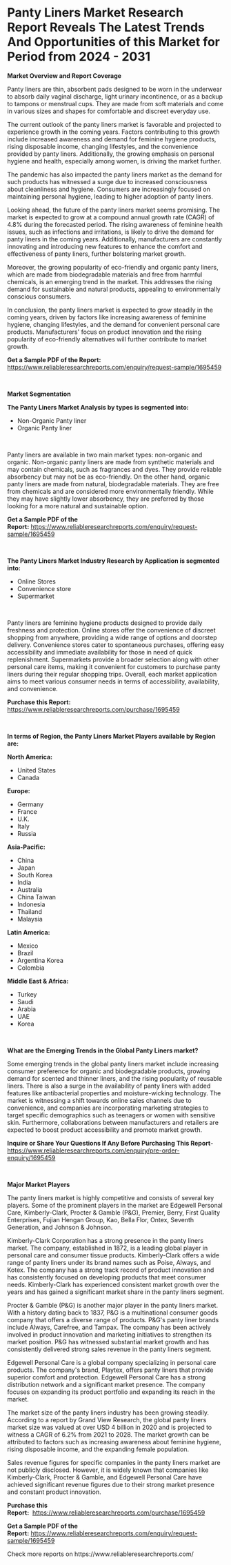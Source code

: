 <p><h1>Panty Liners Market Research Report Reveals The Latest Trends And Opportunities of this Market for Period from 2024 - 2031</h1></p><p><strong>Market Overview and Report Coverage</strong></p>
<p><p>Panty liners are thin, absorbent pads designed to be worn in the underwear to absorb daily vaginal discharge, light urinary incontinence, or as a backup to tampons or menstrual cups. They are made from soft materials and come in various sizes and shapes for comfortable and discreet everyday use.</p><p>The current outlook of the panty liners market is favorable and projected to experience growth in the coming years. Factors contributing to this growth include increased awareness and demand for feminine hygiene products, rising disposable income, changing lifestyles, and the convenience provided by panty liners. Additionally, the growing emphasis on personal hygiene and health, especially among women, is driving the market further.</p><p>The pandemic has also impacted the panty liners market as the demand for such products has witnessed a surge due to increased consciousness about cleanliness and hygiene. Consumers are increasingly focused on maintaining personal hygiene, leading to higher adoption of panty liners.</p><p>Looking ahead, the future of the panty liners market seems promising. The market is expected to grow at a compound annual growth rate (CAGR) of 4.8% during the forecasted period. The rising awareness of feminine health issues, such as infections and irritations, is likely to drive the demand for panty liners in the coming years. Additionally, manufacturers are constantly innovating and introducing new features to enhance the comfort and effectiveness of panty liners, further bolstering market growth.</p><p>Moreover, the growing popularity of eco-friendly and organic panty liners, which are made from biodegradable materials and free from harmful chemicals, is an emerging trend in the market. This addresses the rising demand for sustainable and natural products, appealing to environmentally conscious consumers.</p><p>In conclusion, the panty liners market is expected to grow steadily in the coming years, driven by factors like increasing awareness of feminine hygiene, changing lifestyles, and the demand for convenient personal care products. Manufacturers' focus on product innovation and the rising popularity of eco-friendly alternatives will further contribute to market growth.</p></p>
<p><strong>Get a Sample PDF of the Report:</strong> <a href="https://www.reliableresearchreports.com/enquiry/request-sample/1695459">https://www.reliableresearchreports.com/enquiry/request-sample/1695459</a></p>
<p>&nbsp;</p>
<p><strong>Market Segmentation</strong></p>
<p><strong>The Panty Liners Market Analysis by types is segmented into:</strong></p>
<p><ul><li>Non-Organic Panty liner</li><li>Organic Panty liner</li></ul></p>
<p>&nbsp;</p>
<p><p>Panty liners are available in two main market types: non-organic and organic. Non-organic panty liners are made from synthetic materials and may contain chemicals, such as fragrances and dyes. They provide reliable absorbency but may not be as eco-friendly. On the other hand, organic panty liners are made from natural, biodegradable materials. They are free from chemicals and are considered more environmentally friendly. While they may have slightly lower absorbency, they are preferred by those looking for a more natural and sustainable option.</p></p>
<p><strong>Get a Sample PDF of the Report:</strong>&nbsp;<a href="https://www.reliableresearchreports.com/enquiry/request-sample/1695459">https://www.reliableresearchreports.com/enquiry/request-sample/1695459</a></p>
<p>&nbsp;</p>
<p><strong>The Panty Liners Market Industry Research by Application is segmented into:</strong></p>
<p><ul><li>Online Stores</li><li>Convenience store</li><li>Supermarket</li></ul></p>
<p>&nbsp;</p>
<p><p>Panty liners are feminine hygiene products designed to provide daily freshness and protection. Online stores offer the convenience of discreet shopping from anywhere, providing a wide range of options and doorstep delivery. Convenience stores cater to spontaneous purchases, offering easy accessibility and immediate availability for those in need of quick replenishment. Supermarkets provide a broader selection along with other personal care items, making it convenient for customers to purchase panty liners during their regular shopping trips. Overall, each market application aims to meet various consumer needs in terms of accessibility, availability, and convenience.</p></p>
<p><strong>Purchase this Report:</strong>&nbsp; <a href="https://www.reliableresearchreports.com/purchase/1695459">https://www.reliableresearchreports.com/purchase/1695459</a></p>
<p>&nbsp;</p>
<p><strong>In terms of Region, the Panty Liners Market Players available by Region are:</strong></p>
<p>
    <p> <strong> North America: </strong>
        <ul>
            <li>United States</li>
            <li>Canada</li>
        </ul>
        </p> 
    <p> <strong> Europe: </strong>
        <ul>
            <li>Germany</li>
            <li>France</li>
            <li>U.K.</li>
            <li>Italy</li>
            <li>Russia</li>
        </ul>
        </p> 
    <p> <strong> Asia-Pacific: </strong>
        <ul>
            <li>China</li>
            <li>Japan</li>
            <li>South Korea</li>
            <li>India</li>
            <li>Australia</li>
            <li>China Taiwan</li>
            <li>Indonesia</li>
            <li>Thailand</li>
            <li>Malaysia</li>
        </ul>
        </p> 
    <p> <strong> Latin America: </strong>
        <ul>
            <li>Mexico</li>
            <li>Brazil</li>
            <li>Argentina Korea</li>
            <li>Colombia</li>
        </ul>
        </p> 
    <p> <strong> Middle East & Africa: </strong>
        <ul>
            <li>Turkey</li>
            <li>Saudi</li>
            <li>Arabia</li>
            <li>UAE</li>
            <li>Korea</li>
        </ul>
    </p>
    </p>
<p>&nbsp;</p>
<p><strong>What are the Emerging Trends in the Global Panty Liners market?</strong></p>
<p><p>Some emerging trends in the global panty liners market include increasing consumer preference for organic and biodegradable products, growing demand for scented and thinner liners, and the rising popularity of reusable liners. There is also a surge in the availability of panty liners with added features like antibacterial properties and moisture-wicking technology. The market is witnessing a shift towards online sales channels due to convenience, and companies are incorporating marketing strategies to target specific demographics such as teenagers or women with sensitive skin. Furthermore, collaborations between manufacturers and retailers are expected to boost product accessibility and promote market growth.</p></p>
<p><strong>Inquire or Share Your Questions If Any Before Purchasing This Report</strong>- <a href="https://www.reliableresearchreports.com/enquiry/pre-order-enquiry/1695459">https://www.reliableresearchreports.com/enquiry/pre-order-enquiry/1695459</a></p>
<p>&nbsp;</p>
<p><strong>Major Market Players</strong></p>
<p><p>The panty liners market is highly competitive and consists of several key players. Some of the prominent players in the market are Edgewell Personal Care, Kimberly-Clark, Procter & Gamble (P&G), Premier, Berry, First Quality Enterprises, Fujian Hengan Group, Kao, Bella Flor, Ontex, Seventh Generation, and Johnson & Johnson.</p><p>Kimberly-Clark Corporation has a strong presence in the panty liners market. The company, established in 1872, is a leading global player in personal care and consumer tissue products. Kimberly-Clark offers a wide range of panty liners under its brand names such as Poise, Always, and Kotex. The company has a strong track record of product innovation and has consistently focused on developing products that meet consumer needs. Kimberly-Clark has experienced consistent market growth over the years and has gained a significant market share in the panty liners segment.</p><p>Procter & Gamble (P&G) is another major player in the panty liners market. With a history dating back to 1837, P&G is a multinational consumer goods company that offers a diverse range of products. P&G's panty liner brands include Always, Carefree, and Tampax. The company has been actively involved in product innovation and marketing initiatives to strengthen its market position. P&G has witnessed substantial market growth and has consistently delivered strong sales revenue in the panty liners segment.</p><p>Edgewell Personal Care is a global company specializing in personal care products. The company's brand, Playtex, offers panty liners that provide superior comfort and protection. Edgewell Personal Care has a strong distribution network and a significant market presence. The company focuses on expanding its product portfolio and expanding its reach in the market.</p><p>The market size of the panty liners industry has been growing steadily. According to a report by Grand View Research, the global panty liners market size was valued at over USD 4 billion in 2020 and is projected to witness a CAGR of 6.2% from 2021 to 2028. The market growth can be attributed to factors such as increasing awareness about feminine hygiene, rising disposable income, and the expanding female population.</p><p>Sales revenue figures for specific companies in the panty liners market are not publicly disclosed. However, it is widely known that companies like Kimberly-Clark, Procter & Gamble, and Edgewell Personal Care have achieved significant revenue figures due to their strong market presence and constant product innovation.</p></p>
<p><strong>Purchase this Report:</strong>&nbsp;&nbsp;<a href="https://www.reliableresearchreports.com/purchase/1695459">https://www.reliableresearchreports.com/purchase/1695459</a></p>
<p></p>
<p><strong>Get a Sample PDF of the Report:</strong>&nbsp;<a href="https://www.reliableresearchreports.com/enquiry/request-sample/1695459">https://www.reliableresearchreports.com/enquiry/request-sample/1695459</a></p>
<p>Check more reports on https://www.reliableresearchreports.com/</p>